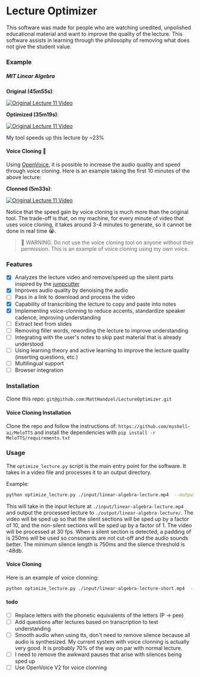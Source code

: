 # Lecture Optimizer

This software was made for people who are watching unedited, unpolished educational material and want to improve the quality of the lecture. This software assists in learning through the philosophy of removing what does not give the student value.

### Example

##### MIT Linear Algebra

**Original (45m55s)**:

[![Original Lecture 11 Video](https://img.youtube.com/vi/2IdtqGM6KWU/0.jpg)](https://www.youtube.com/watch?v=2IdtqGM6KWU)

**Optimized (35m19s)**:

[![Original Lecture 11 Video](https://img.youtube.com/vi/EtxPOWO6bgc/0.jpg)](https://youtu.be/EtxPOWO6bgc)

My tool speeds up this lecture by ~23\%

#### Voice Cloning 🤯

Using [OpenVoice](https://github.com/myshell-ai/OpenVoice), it is possible to increase the audio quality and speed through voice cloning. Here is an example taking the first 10 minutes of the above lecture:

**Clonned (5m33s)**:

[![Original Lecture 11 Video](https://img.youtube.com/vi/Qm198K6DKmM/0.jpg)](https://www.youtube.com/watch?v=Qm198K6DKmM)

Notice that the speed gain by voice cloning is much more than the original tool. The trade-off is that, on my machine, for every minute of video that uses voice cloning, it takes around 3-4 minutes to generate, so it cannot be done in real time 😭.

>  WARNING: Do not use the voice cloning tool on anyone without their permission. This is an example of voice cloning using my own voice.

### Features

- [x] Analyzes the lecture video and remove/speed up the silent parts inspired by the [jumpcutter](https://github.com/carykh/jumpcutter)
- [x] Improves audio quality by denoising the audio
- [ ] Pass in a link to download and process the video
- [x] Capability of transcribing the lecture to copy and paste into notes
- [x] Implementing voice-clonning to reduce accents, standardize speaker cadence, improving understanding
- [ ] Extract text from slides
- [ ] Removing filler words, rewording the lecture to improve understanding
- [ ] Integrating with the user's notes to skip past material that is already understood
- [ ] Using learning theory and active learning to improve the lecture quality (inserting questions, etc.)
- [ ] Multilingual support
- [ ] Browser integration

### Installation

Clone this repo: `git@github.com:MattHandzel/LectureOptimizer.git`

#### Voice Cloning Installation

Clone the repo and follow the instructions of: `https://github.com/myshell-ai/MeloTTS` and install the dependencies with `pip install -r MeloTTS/requirements.txt`

### Usage

The `optimize_lecture.py` script is the main entry point for the software. It takes in a video file and processes it to an output directory.

Example:

```sh
python optimize_lecture.py ./input/linear-algebra-lecture.mp4  --output_dir ./output/linear-algebra-lecture/ --speed_up --fps 30 --num_workers 15 --normal_speed 1 --silent_speed 10 --padding 250 --silence_threshold -48 --min_silence_len 750
```

This will take in the input lecture at `./input/linear-algebra-lecture.mp4` and output the processed lecture to `./output/linear-algebra-lecture/`. The video will be sped up so that the silent sections will be sped up by a factor of 10, and the non-silent sections will be sped up by a factor of 1. The video will be processed at 30 fps. When a silent section is detected, a padding of is 250ms will be used so consonants are not cut-off and the audio sounds better. The minimum silence length is 750ms and the silence threshold is -48db.

#### Voice Cloning

Here is an example of voice clonning:

```sh
python optimize_lecture.py ./input/linear-algebra-lecture-short.mp4  --output_dir ./output/linear-algebra-lecture-short-voice-clone/ --speed_up --fps 30 --num_workers 15 --normal_speed 1 --silent_speed 10 --padding 250 --silence_threshold -52 --min_silence_len 750 --clone_voice --source_voice ./matts-voice.mp3 --transcript_output ./output/linear-algebra-lecture-short-voice-clone/linear-algebra-short.tsv
```

#### todo

- [ ] Replace letters with the phonetic equivalents of the letters (P -> pee)
- [ ] Add questions after lectures based on transcription to test understanding
- [ ] Smooth audio when using tts, don't need to remove silence because all audio is synthesized. My current system with voice clonning is actually very good. It is probably 70% of the way on par with normal lecture.
- [ ] I need to remove the awkward pauses that arise with silences being sped up
- [ ] Use OpenVoice V2 for voice clonning
